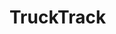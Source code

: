 # TruckTrack 

<blockquote class="imgur-embed-pub" lang="en" data-id="lsfYl9V"><a href="//imgur.com/lsfYl9V"></a></blockquote><script async src="//s.imgur.com/min/embed.js" charset="utf-8"></script>
